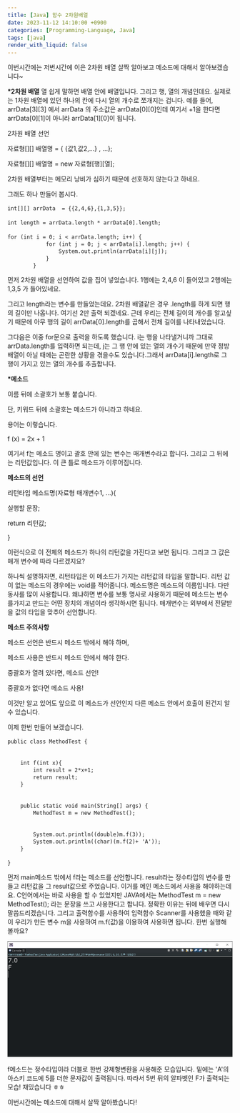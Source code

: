 ```yaml
---
title: [Java] 함수 2차원배열
date: 2023-11-12 14:10:00 +0900
categories: [Programming-Language, Java]
tags: [java]
render_with_liquid: false
---
```



이번시간에는 저번시간에 이은 2차원 배열 살짝 알아보고 메소드에 대해서 알아보겠습니다~

**\*2차원 배열**
열
쉽게 말하면 배열 안에 배열입니다. 그리고 행, 열의 개념인데요. 실제로는 1차원 배열에 있던 하나의 칸에 다시 열의 개수로 쪼개지는 겁니다. 예를 들어, arrData\[3\]\[3\] 에서 arrData 의 주소값은 arrData\[0\]\[0\]인데 여기서 +1을 한다면 arrData\[0\]\[1\]이 아니라 arrData\[1\]\[0\]이 됩니다.

2차원 배열 선언

자료형\[\]\[\] 배열명 = { {값1,값2,...} , ...};

자료형\[\]\[\] 배열명 = new 자료형\[행\]\[열\];

2차원 배열부터는 메모리 낭비가 심하기 때문에 선호하지 않는다고 하네요.

그래도 하나 만들어 봅시다.

```
int[][] arrData  = {{2,4,6},{1,3,5}};

int length = arrData.length * arrData[0].length;

for (int i = 0; i < arrData.length; i++) {
			for (int j = 0; j < arrData[i].length; j++) {
				System.out.println(arrData[i][j]);
			}
		}
```

먼저 2차원 배열을 선언하여 값을 집어 넣었습니다. 1행에는 2,4,6 이 들어있고 2행에는 1,3,5 가 들어있네요.

그리고 length라는 변수를 만들었는데요. 2차원 배열같은 경우 .length를 하게 되면 행의 길이만 나옵니다. 여기선 2만 출력 되겠네요. 근데 우리는 전체 길이의 개수를 알고싶기 때문에 아무 행의 길이 arrData\[0\].length를 곱해서 전체 길이를 나타내었습니다.

그다음은 이중 for문으로 출력을 하도록 했습니다. i는 행을 나타낼거니까 그대로 arrData.length를 입력하면 되는데, j는 그 행 안에 있는 열의 개수기 때문에 만약 정방 배열이 아닐 때에는 곤란한 상황을 겪을수도 있습니다.그래서 arrData\[i\].length로 그 행이 가지고 있는 열의 개수를 추출합니다.

**\*메소드**

이름 뒤에 소괄호가 보통 붙습니다.

단, 키워드 뒤에 소괄호는 메소드가 아니라고 하네요.

용어는 이렇습니다.

f (x) = 2x + 1

여기서 f는 메소드 명이고 괄호 안에 있는 변수는 매개변수라고 합니다. 그리고 그 뒤에는 리턴값입니다. 이 큰 틀로 메소드가 이루어집니다.

**메소드의 선언**

리턴타입 메소드명(자료형 매개변수1, ...){

실행할 문장;

return 리턴값;

}

이런식으로 이 전체의 메소드가 하나의 리턴값을 가진다고 보면 됩니다. 그리고 그 값은 매개 변수에 따라 다르겠지요?

하나씩 설명하자면, 리턴타입은 이 메소드가 가지는 리턴값의 타입을 말합니다. 리턴 값이 없는 메소드의 경우에는 void를 적어줍니다. 메소드명은 메소드의 이름입니다. 다만 동사를 많이 사용합니다. 왜냐하면 변수를 보통 명사로 사용하기 때문에 메소드는 변수를가지고 만드는 어떤 장치의 개념이라 생각하시면 됩니다. 매개변수는 외부에서 전달받을 값의 타입을 맞추어 선언합니다.

**메소드 주의사항**

메소드 선언은 반드시 메소드 밖에서 해야 하며,

메소드 사용은 반드시 메소드 안에서 해야 한다.

중괄호가 열려 있다면, 메소드 선언!

중괄호가 없다면 메소드 사용!

이것만 알고 있어도 앞으로 이 메소드가 선언인지 다른 메소드 안에서 호출이 된건지 알 수 있습니다.

이제 한번 만들어 보겠습니다.

```
public class MethodTest {

	
	int f(int x){
		int result = 2*x+1;
		return result;
	}
	
	
	public static void main(String[] args) {
		MethodTest m = new MethodTest();
	
		
		System.out.println((double)m.f(3));
		System.out.println((char)(m.f(2)+ 'A'));
	}

}
```

먼저 main메소드 밖에서 f라는 메소드를 선언합니다. result라는 정수타입의 변수를 만들고 리턴값을 그 result값으로 주었습니다. 이거를 메인 메소드에서 사용을 해야하는데요. C언어에서는 바로 사용을 할 수 있었지만 JAVA에서는 MethodTest m = new MethodTest(); 라는 문장을 쓰고 사용한다고 합니다. 정확한 이유는 뒤에 배우면 다시 말씀드리겠습니다. 그리고 출력함수를 사용하여 입력함수 Scanner를 사용했을 때와 같이 우리가 만든 변수 m을 사용하여 m.f(값)을 이용하여 사용하면 됩니다. 한번 실행해 볼까요?

![Desktop View](/assets/img/Programming-Language/Java/Method/1.png)

f메소드는 정수타입이라 더블로 한번 강제형변환을 사용해준 모습입니다. 밑에는 'A'의 아스키 코드에 5를 더한 문자값이 출력됩니다. 따라서 5번 뒤의 알파벳인 F가 출력되는 모습! 재밌습니다 ㅎㅎ

이번시간에는 메소드에 대해서 살짝 알아봤습니다!